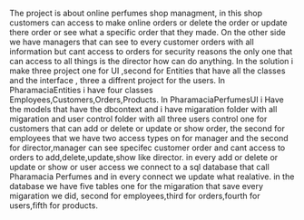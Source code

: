 The project is about online perfumes shop managment, in this shop customers can access to make online orders or delete the order or update there order or see what a specific order
that they made.
On the other side we have managers that can see to every customer orders with all information but cant access to orders for security reasons the only one that can access to all
things is the director how can do anything.
In the solution i make three project one for UI ,second for Entities that have all the classes and the interface , three a diffrent project for the users.
In PharamaciaEntities i have four classes Employees,Customers,Orders,Products.
In PharamaciaPerfumesUI i Have the models that  have the dbcontext and i have migaration folder with all migaration and user control folder with all three users control one for 
customers that can add or delete or update or show order, the second for employees that we have two access types on for manager and the second for director,manager can see
specifec customer order and cant access to orders to add,delete,update,show like director.
in every add or delete or update or show or user access we connect to a sql database that call Pharamacia Perfumes and in every connect we update what realative.
in the database we have five tables one for the migaration that save every migaration we did, second for employees,third for orders,fourth for users,fifth for products.
